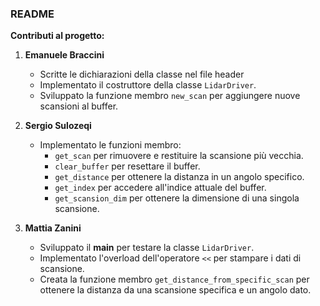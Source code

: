 ### README  

**Contributi al progetto:**

1. **Emanuele Braccini**  
   - Scritte le dichiarazioni della classe nel file header
   - Implementato il costruttore della classe `LidarDriver`.  
   - Sviluppato la funzione membro `new_scan` per aggiungere nuove scansioni al buffer.

2. **Sergio Sulozeqi**  
   - Implementato le funzioni membro:
     - `get_scan` per rimuovere e restituire la scansione più vecchia.  
     - `clear_buffer` per resettare il buffer.  
     - `get_distance` per ottenere la distanza in un angolo specifico.  
     - `get_index` per accedere all'indice attuale del buffer.  
     - `get_scansion_dim` per ottenere la dimensione di una singola scansione.

3. **Mattia Zanini**  
   - Sviluppato il **main** per testare la classe `LidarDriver`.  
   - Implementato l'overload dell'operatore `<<` per stampare i dati di scansione.  
   - Creata la funzione membro `get_distance_from_specific_scan` per ottenere la distanza da una scansione specifica e un angolo dato.